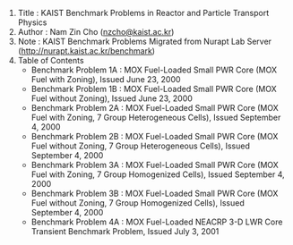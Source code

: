 1. Title : KAIST Benchmark Problems in Reactor and Particle Transport Physics
2. Author : Nam Zin Cho (nzcho@kaist.ac.kr)
3. Note : KAIST Benchmark Problems Migrated from Nurapt Lab Server (http://nurapt.kaist.ac.kr/benchmark)
4. Table of Contents
   - Benchmark Problem 1A : MOX Fuel-Loaded Small PWR Core (MOX Fuel with Zoning), Issued June 23, 2000
   - Benchmark Problem 1B : MOX Fuel-Loaded Small PWR Core (MOX Fuel without Zoning), Issued June 23, 2000
   - Benchmark Problem 2A : MOX Fuel-Loaded Small PWR Core (MOX Fuel with Zoning, 7 Group Heterogeneous Cells), Issued September 4, 2000
   - Benchmark Problem 2B : MOX Fuel-Loaded Small PWR Core (MOX Fuel without Zoning, 7 Group Heterogeneous Cells), Issued September 4, 2000
   - Benchmark Problem 3A : MOX Fuel-Loaded Small PWR Core (MOX Fuel with Zoning, 7 Group Homogenized Cells), Issued September 4, 2000
   - Benchmark Problem 3B : MOX Fuel-Loaded Small PWR Core (MOX Fuel without Zoning, 7 Group Homogenized Cells), Issued September 4, 2000
   - Benchmark Problem 4A : MOX Fuel-Loaded NEACRP 3-D LWR Core Transient Benchmark Problem, Issued July 3, 2001
